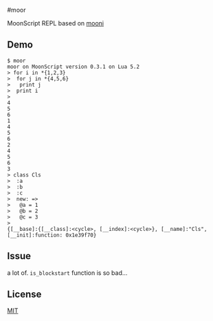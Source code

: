 #moor

MoonScript REPL based on [mooni](https://github.com/leafo/moonscript/wiki/Moonscriptrepl)


## Demo
```
$ moor
moor on MoonScript version 0.3.1 on Lua 5.2
> for i in *{1,2,3}
>  for j in *{4,5,6}
>   print j
>  print i
>
4
5
6
1
4
5
6
2
4
5
6
3
> class Cls
>  :a
>  :b
>  :c
>  new: =>
>   @a = 1
>   @b = 2
>   @c = 3
>
{[__base]:{[__class]:<cycle>, [__index]:<cycle>}, [__name]:"Cls", [__init]:function: 0x1e39f70}
```

## Issue
a lot of. `is_blockstart` function is so bad...


## License
[MIT](https://github.com/Nymphium/moor/LICENSE)

